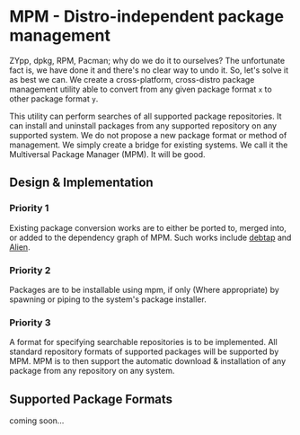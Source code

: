 # MPM - Distro-independent package management

ZYpp, dpkg, RPM, Pacman; why do we do it to ourselves? The unfortunate fact is, we have done it and there's no clear way to undo it. So, let's solve it as best we can. We create a cross-platform, cross-distro package management utility able to convert from any given package format `x` to other package format `y`.

This utility can perform searches of all supported package repositories. It can install and uninstall packages from any supported repository on any supported system. We do not propose a new package format or method of management. We simply create a bridge for existing systems. We call it the Multiversal Package Manager (MPM). It will be good.

## Design & Implementation

### Priority 1

Existing package conversion works are to either be ported to, merged into, or added to the dependency graph of MPM. Such works include [debtap](https://github.com/helixarch/debtap) and [Alien](https://sourceforge.net/projects/alien-pkg-convert/).

### Priority 2

Packages are to be installable using mpm, if only (Where appropriate) by spawning or piping to the system's package installer.

### Priority 3

A format for specifying searchable repositories is to be implemented. All standard repository formats of supported packages will be supported by MPM. MPM is to then support the automatic download & installation of any package from any repository on any system.

## Supported Package Formats

coming soon...